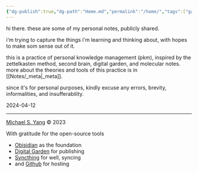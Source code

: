```yaml
---
{"dg-publish":true,"dg-path":"Home.md","permalink":"/home/","tags":["gardenEntry"],"noteIcon":"","created":"2024-04-12T18:16:33.564-07:00","updated":"2024-04-12T19:35:40.416-07:00"}
---
```



hi there. these are some of my personal notes, publicly shared.

i'm trying to capture the things i'm learning and thinking about, with hopes to make som sense out of it.

this is a practice of personal knowledge management (pkm), inspired by the zettelkasten method, second brain, digital garden, and molecular notes. more about the theories and tools of this practice is in [[Notes/_meta\|_meta]].

since it's for personal purposes, kindly excuse any errors, brevity, informalities, and insufferability.

2024-04-12

---

<a href="https://michaelsyang.com">Michael S. Yang</a> © 2023

With gratitude for the open-source tools
- [Obisidian](https://obsidian.md) as the foundation
- [Digital Garden](https://dg-docs.ole.dev/) for publishing
- [Syncthing](https://syncthing.net/) for well, syncing
- and [Github](https://github.com/michaelsyang) for hosting